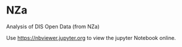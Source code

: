 # NZa
Analysis of DIS Open Data (from NZa)

Use https://nbviewer.jupyter.org to view the jupyter Notebook online.
